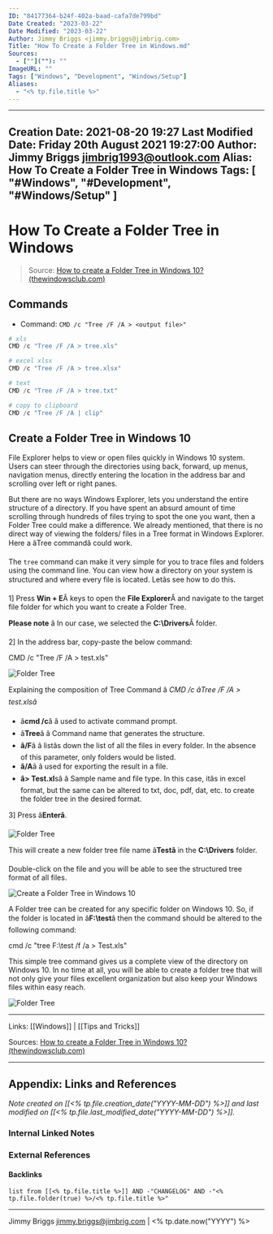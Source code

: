 ```yaml
---
ID: "84177364-b24f-402a-baad-cafa7de799bd"
Date Created: "2023-03-22"
Date Modified: "2023-03-22"
Author: Jimmy Briggs <jimmy.briggs@jimbrig.com>
Title: "How To Create a Folder Tree in Windows.md"
Sources: 
  - [""](""): ""
ImageURL: ""
Tags: ["Windows", "Development", "Windows/Setup"]
Aliases:
  - "<% tp.file.title %>"
---
```


---
Creation Date: 2021-08-20 19:27
Last Modified Date: Friday 20th August 2021 19:27:00
Author: Jimmy Briggs <jimbrig1993@outlook.com>
Alias: How To Create a Folder Tree in Windows
Tags: [ "#Windows", "#Development", "#Windows/Setup" ]
---

# How To Create a Folder Tree in Windows

> Source: [How to create a Folder Tree in Windows 10? (thewindowsclub.com)](https://www.thewindowsclub.com/how-to-create-a-folder-tree-in-windows-10)

## Commands

- Command: `CMD /c "Tree /F /A > <output file>"` 

```powershell
# xls
CMD /c "Tree /F /A > tree.xls"

# excel xlsx
CMD /c "Tree /F /A > tree.xlsx"

# text
CMD /c "Tree /F /A > tree.txt"

# copy to clipboard
CMD /c "Tree /F /A | clip"
```


## Create a Folder Tree in Windows 10

File Explorer helps to view or open files quickly in Windows 10 system. Users can steer through the directories using back, forward, up menus, navigation menus, directly entering the location in the address bar and scrolling over left or right panes.

But there are no ways Windows Explorer, lets you understand the entire structure of a directory. If you have spent an absurd amount of time scrolling through hundreds of files trying to spot the one you want, then a Folder Tree could make a difference. We already mentioned, that there is no direct way of viewing the folders/ files in a Tree format in Windows Explorer. Here a âTree commandâ could work.

The `tree` command can make it very simple for you to trace files and folders using the command line. You can view how a directory on your system is structured and where every file is located. Letâs see how to do this.

1\] Press **Win + E**Â keys to open the **File Explorer**Â and navigate to the target file folder for which you want to create a Folder Tree.

**Please note** â In our case, we selected the **C:\\Drivers**Â folder.

2\] In the address bar, copy-paste the below command:

CMD /c "Tree /F /A > test.xls"

![Folder Tree](https://www.thewindowsclub.com/wp-content/uploads/2021/03/Creating-folder-tree-in-Windows-10_1.jpg)

Explaining the composition of Tree Command â _CMD /c âTree /F /A > test.xlsâ_

-   â**cmd /c**â â used to activate command prompt.
-   â**Tree**â â Command name that generates the structure.
-   **â/F**â â listâs down the list of all the files in every folder. In the absence of this parameter, only folders would be listed.
-   **â/A**â â used for exporting the result in a file.
-   **â> Test.xl**sâ â Sample name and file type. In this case, itâs in excel format, but the same can be altered to txt, doc, pdf, dat, etc. to create the folder tree in the desired format.

3\] Press â**Enterâ**.

![Folder Tree](https://www.thewindowsclub.com/wp-content/uploads/2021/03/Creating-folder-tree-in-Windows-10_2.jpg)

This will create a new folder tree file name â**Testâ** in the **C:\\Drivers** folder.

Double-click on the file and you will be able to see the structured tree format of all files.

![Create a Folder Tree in Windows 10](https://www.thewindowsclub.com/wp-content/uploads/2021/03/Creating-folder-tree-in-Windows-10_3.jpg "Create a Folder Tree in Windows 10")

A Folder tree can be created for any specific folder on Windows 10. So, if the folder is located in â**F:\\test**â then the command should be altered to the following command:

cmd /c "tree F:\\test /f /a > Test.xls"

This simple tree command gives us a complete view of the directory on Windows 10. In no time at all, you will be able to create a folder tree that will not only give your files excellent organization but also keep your Windows files within easy reach.

![Folder Tree](https://www.thewindowsclub.com/wp-content/uploads/2021/03/Creating-folder-tree-in-Windows-10_3.jpg)
***

Links: [[Windows]] | [[Tips and Tricks]]

Sources: [How to create a Folder Tree in Windows 10? (thewindowsclub.com)](https://www.thewindowsclub.com/how-to-create-a-folder-tree-in-windows-10)



***

## Appendix: Links and References

*Note created on [[<% tp.file.creation_date("YYYY-MM-DD") %>]] and last modified on [[<% tp.file.last_modified_date("YYYY-MM-DD") %>]].*

### Internal Linked Notes

### External References

#### Backlinks

```dataview
list from [[<% tp.file.title %>]] AND -"CHANGELOG" AND -"<% tp.file.folder(true) %>/<% tp.file.title %>"
```


***

Jimmy Briggs <jimmy.briggs@jimbrig.com> | <% tp.date.now("YYYY") %>